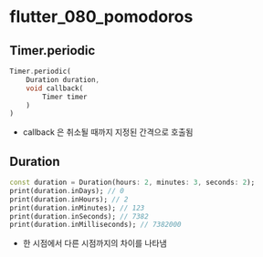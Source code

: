 # flutter_080_pomodoros

## Timer.periodic

```dart
Timer.periodic(
    Duration duration,
    void callback(
        Timer timer
    )
)
```

- callback 은 취소될 때까지 지정된 간격으로 호출됨

## Duration

```dart
const duration = Duration(hours: 2, minutes: 3, seconds: 2);
print(duration.inDays); // 0
print(duration.inHours); // 2
print(duration.inMinutes); // 123
print(duration.inSeconds); // 7382
print(duration.inMilliseconds); // 7382000
```

- 한 시점에서 다른 시점까지의 차이를 나타냄
